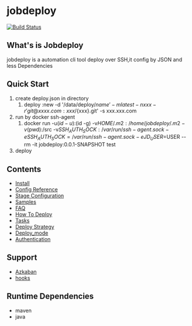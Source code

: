 # jobdeploy

[![Build Status](https://travis-ci.org/all3n/jobdeploy.svg?branch=master)](https://travis-ci.org/all3n/jobdeploy)

## What's is Jobdeploy
jobdeploy is a automation cli tool deploy over SSH,it config by JSON and less Dependencies


## Quick Start
1. create deploy.json in directory
	1. deploy :new -d '/data/deploy/${name}' -m latest -n xxx -r 'git@xxxx.com:xxx/${xxx}.git' -s xxx.xxx.com
1. run by docker ssh-agent
    1. docker run -u$(id -u):$(id -g) -v$HOME/.m2:/home/jobdeploy/.m2 -v$(pwd):/src -v$SSH_AUTH_SOCK:/var/run/ssh-agent.sock -e SSH_AUTH_SOCK=/var/run/ssh-agent.sock -e JD_USER=$USER --rm -it jobdeploy:0.0.1-SNAPSHOT  test
2. deploy


## Contents
* [Install](docs/install.md)
* [Config Reference](docs/config-reference.md)
* [Stage Configuration](docs/stages.md)
* [Samples](docs/samples.md)
* [FAQ](docs/faq.md)
* [How To Deploy](docs/how-to-deploy.md)
* [Tasks](docs/tasks.md)
* [Deploy Strategy](docs/strategy.md)
* [Deploy_mode](docs/deploy-mode.md)
* [Authentication](docs/authentication.md)

## Support
* [Azkaban](docs/azkaban.md)
* [hooks](docs/hooks.md)


## Runtime Dependencies
* maven
* java
